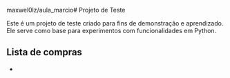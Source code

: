 maxwel0lz/aula_marcio# Projeto de Teste

Este é um projeto de teste criado para fins de demonstração e aprendizado. Ele serve como base para experimentos com funcionalidades em Python.

## Lista de compras

- 
